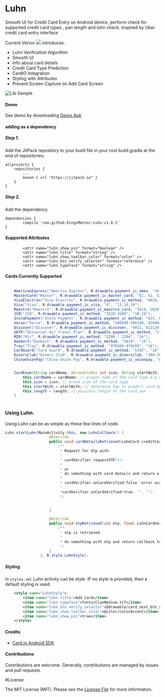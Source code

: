 # Luhn
Smooth UI for Credit Card Entry on Android device, perform check for supported credit card types , pan length and luhn check. Inspired by Uber credit card entry interface



Current Verion [![](https://jitpack.io/v/KingsMentor/Luhn.svg)](https://jitpack.io/#KingsMentor/Luhn) introduces:
* Luhn Verification Algorithm
* Smooth UI
* Info about card details
* Credit Card Type Prediction 
* CardIO Integration
* Styling with Attributes
* Prevent Screen Capture on Add Card Screen

![Lib Sample](https://github.com/KingsMentor/Luhn/blob/master/screenshots/add_card_collage.jpg)


#### Demo

See demo by downloading [Demo Apk](https://github.com/KingsMentor/Luhn/blob/master/apk/app-debug.apk)

#### adding as a dependency

##### Step 1. 
Add the JitPack repository to your build file in your root build.gradle at the end of repositories:

	allprojects {
		repositories {
			...
			maven { url "https://jitpack.io" }
		}
	}
##### Step 2. 
Add the dependency

	dependencies {
	        compile 'com.github.KingsMentor:Luhn:v1.0.1'
	}

#### Supported Attributes
```
        <attr name="luhn_show_pin" format="boolean" />
        <attr name="luhn_title" format="string" />
        <attr name="luhn_show_toolbar_color" format="color" />
        <attr name="luhn_btn_verify_selector" format="reference" />
        <attr name="luhn_typeface" format="string" />
```
#### Cards Currently Supported 

```java 

    AmericanExpress("America Express", R.drawable.payment_ic_amex, "34, 37", "15"),
    MasterCard("Master", R.drawable.payment_ic_master_card, "51, 52, 53, 54, 55, 222100-272099", "16"),
    VisaElectron("Visa Electron", R.drawable.payment_ic_method, "4026, 417500, 4508, 4844, 4913, 4917", "16"),
    Visa("Visa", R.drawable.payment_ic_visa, "4", "13,16,19"),
    Maestro("Maestro", R.drawable.payment_ic_maestro_card, "5018, 5020, 5038, 5893, 6304, 6759, 6761, 6762, 6763", "12-19"),
    JCB("JCB", R.drawable.payment_ic_method, "3528-3589", "16-19"),
    InstaPayment("Insta Payment", R.drawable.payment_ic_method, "637, 638, 639", "16"),
    Verve("Verve", R.drawable.payment_ic_method, "506099-506198, 650002-650027", "16,19"),
    Discover("Discover", R.drawable.payment_ic_discover, "6011, 622126 to 622925, 644, 645, 646, 647, 648, 649, 65", "16,19"),
    UATP("Universal Air Travel Plan", R.drawable.payment_ic_method, "1", "15"),
    MIR("Mir", R.drawable.payment_ic_method, "2200 - 2204", "16"),
    Dankort("Dankort", R.drawable.payment_ic_method, "5019", "16"),
    Troy("Troy", R.drawable.payment_ic_method, "979200-979289", "16"),
    CardGuard("Card Guard", R.drawable.payment_ic_method, "5392", "16"),
    DinersClub("Diners Club", R.drawable.payment_ic_dinersclub, "300-305, 309, 36, 38, 39", "14,16-19"),
    ChinaUnionPay("China Union Pay", R.drawable.payment_ic_unionpay, "62", "16-19");


    CardEnum(String cardName, @DrawableRes int icon, String startWith, String length) {
        this.cardName = cardName; // proper name of the card type e.g master card, visa card
        this.icon = icon; // brand icon of the card type
        this.startWith = startWith; // determine how to predict card by digit the pan starts with
        this.length = length; // possible length of the card pan
    }
    
```
### Using Luhn.
Using Luhn can be as simple as these few lines of code.

```java
Luhn.startLuhn(MainActivity.this, new LuhnCallback() {
                    @Override
                    public void cardDetailsRetrieved(LuhnCard creditCard, final LuhnCardVerifier cardVerifier) {
                        /**
                         * Request for Otp with:
                         *
                         * cardVerifier.requestOTP(4);
                         *
                         * or 
                         * do something with card details and return a callback to luhn using
                         *
                         * cardVerifier.onCardVerified(false,"error occured","error message");
                         *
                         *cardVerifier.onCardVerified(true, "", "");
                         */
                        

                    }

                    @Override
                    public void otpRetrieved(int otp, final LuhnCardVerifier cardVerifier) {
                        /**
                         * otp is retrieved.
                         * 
                         * do something with otp and return callback to Luhn
                         */
                    }
                }, R.style.LuhnStyle);
```

##### Styling 

in `styles.xml` Luhn activity can be style. IF no style is provided, then a default styling is used.
```xml
    <style name="LuhnStyle">
        <item name="luhn_title">Add Card</item>
        <item name="luhn_typeface">fonts/ClanMedium.ttf</item>
        <item name="luhn_btn_verify_selector">@drawable/card_next_btn_selector</item>
        <item name="luhn_show_toolbar_color">@color/colorAccent</item>
        <item name="luhn_show_pin">true</item>
    </style>
```

#### Credits

* <a href="https://github.com/card-io/card.io-Android-SDK" target="_blank">Card.io Android SDK</a>



#### Contributions 

Contributions are welcome. Generally, contributions are managed by issues and pull requests.

#License

The MIT License (MIT). Please see the [License File](https://github.com/KingsMentor/Luhn/blob/master/LICENSE) for more information.
